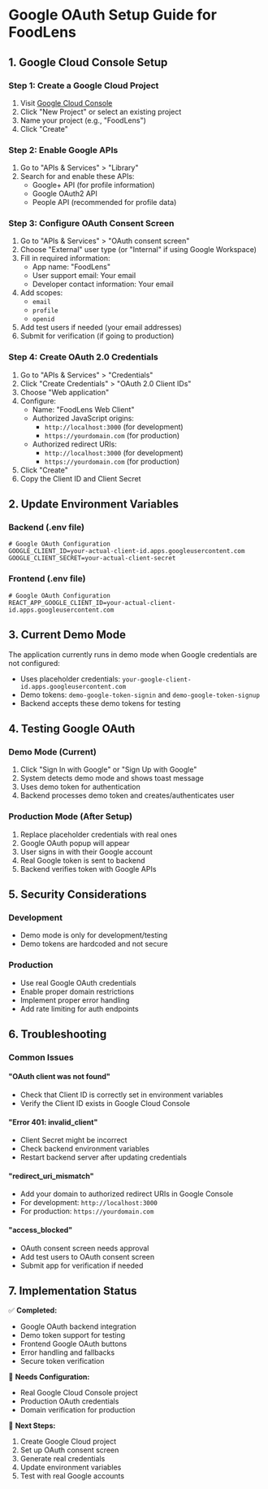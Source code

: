 # Google OAuth Setup Guide for FoodLens

## 1. Google Cloud Console Setup

### Step 1: Create a Google Cloud Project
1. Visit [Google Cloud Console](https://console.cloud.google.com/)
2. Click "New Project" or select an existing project
3. Name your project (e.g., "FoodLens")
4. Click "Create"

### Step 2: Enable Google APIs
1. Go to "APIs & Services" > "Library"
2. Search for and enable these APIs:
   - Google+ API (for profile information)
   - Google OAuth2 API
   - People API (recommended for profile data)

### Step 3: Configure OAuth Consent Screen
1. Go to "APIs & Services" > "OAuth consent screen"
2. Choose "External" user type (or "Internal" if using Google Workspace)
3. Fill in required information:
   - App name: "FoodLens"
   - User support email: Your email
   - Developer contact information: Your email
4. Add scopes:
   - `email`
   - `profile`
   - `openid`
5. Add test users if needed (your email addresses)
6. Submit for verification (if going to production)

### Step 4: Create OAuth 2.0 Credentials
1. Go to "APIs & Services" > "Credentials"
2. Click "Create Credentials" > "OAuth 2.0 Client IDs"
3. Choose "Web application"
4. Configure:
   - Name: "FoodLens Web Client"
   - Authorized JavaScript origins:
     - `http://localhost:3000` (for development)
     - `https://yourdomain.com` (for production)
   - Authorized redirect URIs:
     - `http://localhost:3000` (for development)
     - `https://yourdomain.com` (for production)
5. Click "Create"
6. Copy the Client ID and Client Secret

## 2. Update Environment Variables

### Backend (.env file)
```env
# Google OAuth Configuration
GOOGLE_CLIENT_ID=your-actual-client-id.apps.googleusercontent.com
GOOGLE_CLIENT_SECRET=your-actual-client-secret
```

### Frontend (.env file)
```env
# Google OAuth Configuration
REACT_APP_GOOGLE_CLIENT_ID=your-actual-client-id.apps.googleusercontent.com
```

## 3. Current Demo Mode

The application currently runs in demo mode when Google credentials are not configured:
- Uses placeholder credentials: `your-google-client-id.apps.googleusercontent.com`
- Demo tokens: `demo-google-token-signin` and `demo-google-token-signup`
- Backend accepts these demo tokens for testing

## 4. Testing Google OAuth

### Demo Mode (Current)
1. Click "Sign In with Google" or "Sign Up with Google"
2. System detects demo mode and shows toast message
3. Uses demo token for authentication
4. Backend processes demo token and creates/authenticates user

### Production Mode (After Setup)
1. Replace placeholder credentials with real ones
2. Google OAuth popup will appear
3. User signs in with their Google account
4. Real Google token is sent to backend
5. Backend verifies token with Google APIs

## 5. Security Considerations

### Development
- Demo mode is only for development/testing
- Demo tokens are hardcoded and not secure

### Production
- Use real Google OAuth credentials
- Enable proper domain restrictions
- Implement proper error handling
- Add rate limiting for auth endpoints

## 6. Troubleshooting

### Common Issues

#### "OAuth client was not found"
- Check that Client ID is correctly set in environment variables
- Verify the Client ID exists in Google Cloud Console

#### "Error 401: invalid_client"
- Client Secret might be incorrect
- Check backend environment variables
- Restart backend server after updating credentials

#### "redirect_uri_mismatch"
- Add your domain to authorized redirect URIs in Google Console
- For development: `http://localhost:3000`
- For production: `https://yourdomain.com`

#### "access_blocked"
- OAuth consent screen needs approval
- Add test users to OAuth consent screen
- Submit app for verification if needed

## 7. Implementation Status

✅ **Completed:**
- Google OAuth backend integration
- Demo token support for testing
- Frontend Google OAuth buttons
- Error handling and fallbacks
- Secure token verification

🔄 **Needs Configuration:**
- Real Google Cloud Console project
- Production OAuth credentials
- Domain verification for production

📝 **Next Steps:**
1. Create Google Cloud project
2. Set up OAuth consent screen
3. Generate real credentials
4. Update environment variables
5. Test with real Google accounts
